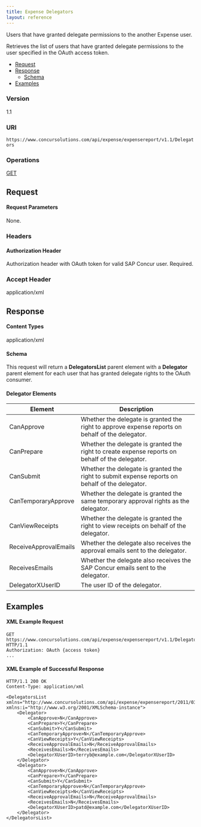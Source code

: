 ```yaml
---
title: Expense Delegators
layout: reference
---
```


Users that have granted delegate permissions to the another Expense user.

Retrieves the list of users that have granted delegate permissions to the user specified in the OAuth access token.

* [Request](#request)
* [Response](#response)
  * [Schema](#schema)
* [Examples](#examples)

### Version
1.1

### URI
`https://www.concursolutions.com/api/expense/expensereport/v1.1/Delegators`

### Operations
[GET](#get)  

## Request <a name="request"></a>

#### Request Parameters
None.

### Headers

#### Authorization Header
Authorization header with OAuth token for valid SAP Concur user. Required.

### Accept Header
application/xml

## Response <a name="response"></a>

#### Content Types
application/xml

#### <a name="schema"></a>Schema

This request will return a **DelegatorsList** parent element with a **Delegator** parent element for each user that has granted delegate rights to the OAuth consumer.

#### Delegator Elements

|  Element |  Description |
| -------- | ------------ |
|  CanApprove |  Whether the delegate is granted the right to approve expense reports on behalf of the delegator. |
|  CanPrepare |  Whether the delegate is granted the right to create expense reports on behalf of the delegator. |
|  CanSubmit |  Whether the delegate is granted the right to submit expense reports on behalf of the delegator. |
|  CanTemporaryApprove |  Whether the delegate is granted the same temporary approval rights as the delegator. |
|  CanViewReceipts |  Whether the delegate is granted the right to view receipts on behalf of the delegator. |
|  ReceiveApprovalEmails |  Whether the delegate also receives the approval emails sent to the delegator. |
|  ReceivesEmails |  Whether the delegate also receives the SAP Concur emails sent to the delegator. |
|  DelegatorXUserID |  The user ID of the delegator. |

## Examples <a name="examples"></a>

#### XML Example Request

```http
GET https://www.concursolutions.com/api/expense/expensereport/v1.1/Delegators HTTP/1.1
Authorization: OAuth {access token}
...
```

#### XML Example of Successful Response

```http
HTTP/1.1 200 OK
Content-Type: application/xml

<DelegatorsList xmlns="http://www.concursolutions.com/api/expense/expensereport/2011/03" xmlns:i="http://www.w3.org/2001/XMLSchema-instance">
    <Delegator>
        <CanApprove>N</CanApprove>
        <CanPrepare>Y</CanPrepare>
        <CanSubmit>Y</CanSubmit>
        <CanTemporaryApprove>N</CanTemporaryApprove>
        <CanViewReceipts>Y</CanViewReceipts>
        <ReceiveApprovalEmails>N</ReceiveApprovalEmails>
        <ReceivesEmails>N</ReceivesEmails>
        <DelegatorXUserID>terryb@example.com</DelegatorXUserID>
    </Delegator>
    <Delegator>
        <CanApprove>N</CanApprove>
        <CanPrepare>Y</CanPrepare>
        <CanSubmit>Y</CanSubmit>
        <CanTemporaryApprove>N</CanTemporaryApprove>
        <CanViewReceipts>N</CanViewReceipts>
        <ReceiveApprovalEmails>N</ReceiveApprovalEmails>
        <ReceivesEmails>N</ReceivesEmails>
        <DelegatorXUserID>patd@example.com</DelegatorXUserID>
    </Delegator>
</DelegatorsList>
```

